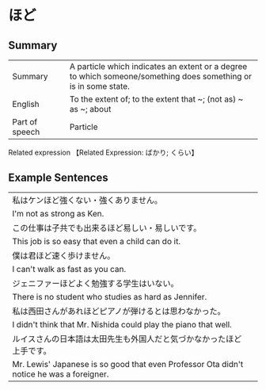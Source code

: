 # ほど

## Summary

<table><tr>   <td>Summary<td>   <td>A particle which indicates an extent or a degree to which someone/something does something or is in some state.</td><tr><tr>   <td>English<td>   <td>To the extent of; to the extent that ~; (not as) ~ as ~; about</td><tr><tr>   <td>Part of speech<td>   <td>Particle</td><tr></table><tr>   <td>Related expression<td>   <td>【Related Expression: ばかり; くらい】</td><tr></table></table>

## Example Sentences

<table><tr><td>私はケンほど強くない・強くありません。<td><tr><tr><td>I'm not as strong as Ken.<td><tr><tr><td>この仕事は子共でも出来るほど易しい・易しいです。<td><tr><tr><td>This job is so easy that even a child can do it.<td><tr><tr><td>僕は君ほど速く歩けません。<td><tr><tr><td>I can't walk as fast as you can.<td><tr><tr><td>ジェニファーほどよく勉強する学生はいない。<td><tr><tr><td>There is no student who studies as hard as Jennifer.<td><tr><tr><td>私は西田さんがあれほどピアノが弾けるとは思わなかった。<td><tr><tr><td>I didn't think that Mr. Nishida could play the piano that well.<td><tr><tr><td>ルイスさんの日本語は太田先生も外国人だと気づかなかったほど上手です。<td><tr><tr><td>Mr. Lewis' Japanese is so good that even Professor Ota didn't notice he was a foreigner.<td><tr></table>

